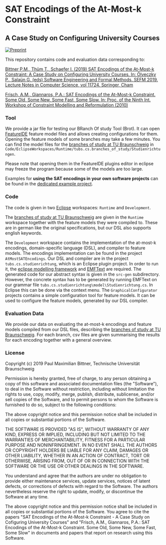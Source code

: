 # SAT Encodings of the At-Most-k Constraint
## A Case Study on Configuring University Courses

[![Preprint](https://img.shields.io/badge/Preprint-Read-purple)][preprint]

This repository contains code and evaluation data corresponding to:

[Bittner P.M., Thüm T., Schaefer I. (2019) SAT Encodings of the At-Most-k Constraint: A Case Study on Configuring University Courses. In: Ölveczky P., Salaün G. (eds) Software Engineering and Formal Methods. SEFM 2019. Lecture Notes in Computer Science, vol 11724. Springer, Cham][1]

[Frisch, A.M., Giannaros, P.A.: SAT Encodings of the At-Most-k Constraint. Some
Old, Some New, Some Fast, Some Slow. In: Proc. of the Ninth Int. Workshop of
Constraint Modelling and Reformulation (2010)][2]

[comment]: <> (Please cite as:)

### Tool
We provide a jar file for testing our BRanch Of study Tool (Brot).
It can open [FeatureIDE][7] feature model files and allows creating configurations for them.
Opening the feature models of some branches may take a few minutes.
You can find the model files for the [branches of study at TU Braunschweig][6] in `Code/EclipseWorkspaces/Runtime/tubs.cs.branches_of_study/Studienrichtungen`.

Please note that opening them in the FeatureIDE plugins editor in eclipse may freeze the program because
some of the models are too large.

Examples for **using the SAT encodings in your own software projects** can be found in the [dedicated example project](https://github.com/SoftVarE-Group/BroTLibraryExample/tree/master).

### Code
The code is given in two [Eclipse][3] workspaces: `Runtime` and `Development`.

The [branches of study at TU Braunschweig][6] are given in the `Runtime` workspace together with
the feature models they were compiled to.
These are in german like the original specifications, but our DSL also supports english keywords.

The `Development` workspace contains the implementation of the at-most-k encodings, domain-specific language (DSL),
and compiler to feature models.
The encodings implementation can be found in the project `AtMostSATEncodings`.
Our DSL and compiler are in the project `tubs.cs.studienrichtung`, which is an Eclipse plugin project.
In order to run it, the [eclipse modelling framework][4] and [EMFText][5] are required.
The generated code for our abstract syntax is given in the `src-gen` subdirectory.
However, the concrete syntax has to be generated by running EMFText on our grammar file
`tubs.cs.studienrichtung\model\Studienrichtung.cs`. In Eclipse this can be done via the context menu.
The `GraphicalConfigurator` projects contains a simple configuration tool for feature models.
It can be used to configure the feature models, generated by our DSL compiler.

### Evaluation Data
We provide our data on evaluating the at-most-k encodings and feature models compiled from our DSL files, describing
the [branches of study at TU Braunschweig][6].
For each branch, csv files are given summarising the results for each encoding together with a general overview.

### License

Copyright (c) 2019 Paul Maximilian Bittner, Technische Universität Braunschweig

Permission is hereby granted, free of charge, to any person obtaining a copy
of this software and associated documentation files (the "Software"), to deal
in the Software without restriction, including without limitation the rights
to use, copy, modify, merge, publish, distribute, sublicense, and/or sell
copies of the Software, and to permit persons to whom the Software is
furnished to do so, subject to the following conditions:

The above copyright notice and this permission notice shall be included in all
copies or substantial portions of the Software.

THE SOFTWARE IS PROVIDED "AS IS", WITHOUT WARRANTY OF ANY KIND, EXPRESS OR
IMPLIED, INCLUDING BUT NOT LIMITED TO THE WARRANTIES OF MERCHANTABILITY,
FITNESS FOR A PARTICULAR PURPOSE AND NONINFRINGEMENT. IN NO EVENT SHALL THE
AUTHORS OR COPYRIGHT HOLDERS BE LIABLE FOR ANY CLAIM, DAMAGES OR OTHER
LIABILITY, WHETHER IN AN ACTION OF CONTRACT, TORT OR OTHERWISE, ARISING FROM,
OUT OF OR IN CONNECTION WITH THE SOFTWARE OR THE USE OR OTHER DEALINGS IN THE
SOFTWARE.

You understand and agree that the authors are under no obligation to provide
either maintenance services, update services, notices of latent defects, or
corrections of defects with regard to the Software. The authors nevertheless
reserve the right to update, modify, or discontinue the Software at any time.

The above copyright notice and this permission notice shall be included in all
copies or substantial portions of the Software. You agree to cite the papers
"SAT Encodings of the At-Most-k Constraint - A Case Study on Cofiguring University Courses"
and "Frisch, A.M., Giannaros, P.A.: SAT Encodings of the At-Most-k Constraint. Some
Old, Some New, Some Fast, Some Slow"
in documents and papers that
report on research using this Software.

[1]: https://link.springer.com/chapter/10.1007%2F978-3-030-30446-1_7
[2]: http://www.cs.toronto.edu/~fbacchus/csc2512/at_most_k.pdf
[3]: https://www.eclipse.org/
[4]: https://www.eclipse.org/modeling/emf/
[5]: https://marketplace.eclipse.org/content/emftext
[6]: https://www.tu-braunschweig.de/informatik-msc/struktur/studienrichtungen
[7]: https://featureide.github.io/

[preprint]: https://github.com/SoftVarE-Group/Papers/raw/main/2019/2019-SEFM-Bittner.pdf
